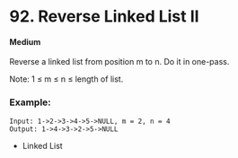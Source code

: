 # 92. Reverse Linked List II
#### Medium

Reverse a linked list from position m to n. Do it in one-pass.

Note: 1 ≤ m ≤ n ≤ length of list.

### Example:

```
Input: 1->2->3->4->5->NULL, m = 2, n = 4
Output: 1->4->3->2->5->NULL
```

* Linked List